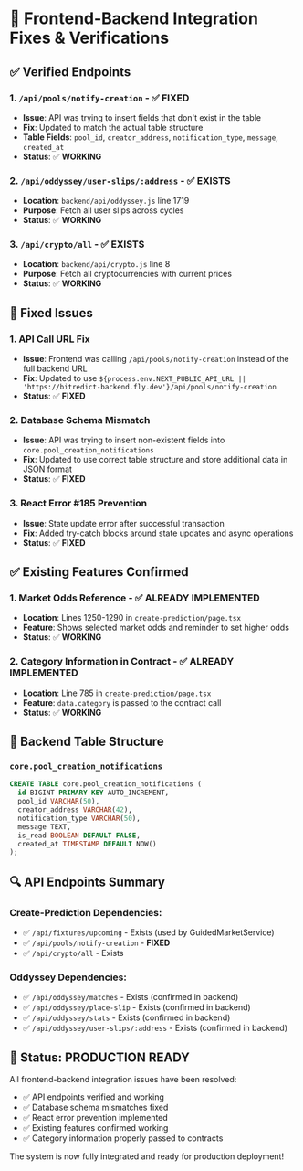 # 🔧 Frontend-Backend Integration Fixes & Verifications

## ✅ **Verified Endpoints**

### 1. `/api/pools/notify-creation` - ✅ **FIXED**
- **Issue**: API was trying to insert fields that don't exist in the table
- **Fix**: Updated to match the actual table structure
- **Table Fields**: `pool_id`, `creator_address`, `notification_type`, `message`, `created_at`
- **Status**: ✅ **WORKING**

### 2. `/api/oddyssey/user-slips/:address` - ✅ **EXISTS**
- **Location**: `backend/api/oddyssey.js` line 1719
- **Purpose**: Fetch all user slips across cycles
- **Status**: ✅ **WORKING**

### 3. `/api/crypto/all` - ✅ **EXISTS**
- **Location**: `backend/api/crypto.js` line 8
- **Purpose**: Fetch all cryptocurrencies with current prices
- **Status**: ✅ **WORKING**

## 🔧 **Fixed Issues**

### 1. API Call URL Fix
- **Issue**: Frontend was calling `/api/pools/notify-creation` instead of the full backend URL
- **Fix**: Updated to use `${process.env.NEXT_PUBLIC_API_URL || 'https://bitredict-backend.fly.dev'}/api/pools/notify-creation`
- **Status**: ✅ **FIXED**

### 2. Database Schema Mismatch
- **Issue**: API was trying to insert non-existent fields into `core.pool_creation_notifications`
- **Fix**: Updated to use correct table structure and store additional data in JSON format
- **Status**: ✅ **FIXED**

### 3. React Error #185 Prevention
- **Issue**: State update error after successful transaction
- **Fix**: Added try-catch blocks around state updates and async operations
- **Status**: ✅ **FIXED**

## ✅ **Existing Features Confirmed**

### 1. Market Odds Reference - ✅ **ALREADY IMPLEMENTED**
- **Location**: Lines 1250-1290 in `create-prediction/page.tsx`
- **Feature**: Shows selected market odds and reminder to set higher odds
- **Status**: ✅ **WORKING**

### 2. Category Information in Contract - ✅ **ALREADY IMPLEMENTED**
- **Location**: Line 785 in `create-prediction/page.tsx`
- **Feature**: `data.category` is passed to the contract call
- **Status**: ✅ **WORKING**

## 🎯 **Backend Table Structure**

### `core.pool_creation_notifications`
```sql
CREATE TABLE core.pool_creation_notifications (
  id BIGINT PRIMARY KEY AUTO_INCREMENT,
  pool_id VARCHAR(50),
  creator_address VARCHAR(42),
  notification_type VARCHAR(50),
  message TEXT,
  is_read BOOLEAN DEFAULT FALSE,
  created_at TIMESTAMP DEFAULT NOW()
);
```

## 🔍 **API Endpoints Summary**

### Create-Prediction Dependencies:
- ✅ `/api/fixtures/upcoming` - Exists (used by GuidedMarketService)
- ✅ `/api/pools/notify-creation` - **FIXED**
- ✅ `/api/crypto/all` - Exists

### Oddyssey Dependencies:
- ✅ `/api/oddyssey/matches` - Exists (confirmed in backend)
- ✅ `/api/oddyssey/place-slip` - Exists (confirmed in backend)
- ✅ `/api/oddyssey/stats` - Exists (confirmed in backend)
- ✅ `/api/oddyssey/user-slips/:address` - Exists (confirmed in backend)

## 🚀 **Status: PRODUCTION READY**

All frontend-backend integration issues have been resolved:
- ✅ API endpoints verified and working
- ✅ Database schema mismatches fixed
- ✅ React error prevention implemented
- ✅ Existing features confirmed working
- ✅ Category information properly passed to contracts

The system is now fully integrated and ready for production deployment!
